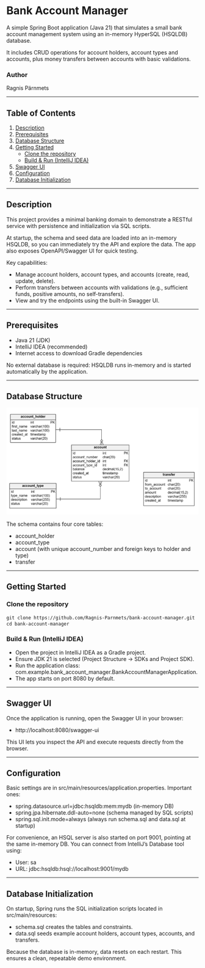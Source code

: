 # Bank Account Manager

A simple Spring Boot application (Java 21) that simulates a small bank account management system using an in-memory HyperSQL (HSQLDB) database.

It includes CRUD operations for account holders, account types and accounts, plus money transfers between accounts with basic validations.

### Author
Ragnis Pärnmets

---

## Table of Contents
1. [Description](#description)
2. [Prerequisites](#prerequisites)
3. [Database Structure](#database-structure)
4. [Getting Started](#getting-started)
   - [Clone the repository](#clone-the-repository)
   - [Build & Run (IntelliJ IDEA)](#build--run-intellij-idea)
5. [Swagger UI](#swagger-ui)
6. [Configuration](#configuration)
7. [Database Initialization](#database-initialization)

---

## Description
This project provides a minimal banking domain to demonstrate a RESTful service with persistence and initialization via SQL scripts.

At startup, the schema and seed data are loaded into an in-memory HSQLDB, so you can immediately try the API and explore the data. The app also exposes OpenAPI/Swagger UI for quick testing.

Key capabilities:
- Manage account holders, account types, and accounts (create, read, update, delete).
- Perform transfers between accounts with validations (e.g., sufficient funds, positive amounts, no self-transfers).
- View and try the endpoints using the built-in Swagger UI.

---

## Prerequisites
- Java 21 (JDK)
- IntelliJ IDEA (recommended)
- Internet access to download Gradle dependencies

No external database is required: HSQLDB runs in-memory and is started automatically by the application.

---

## Database Structure
![ERD Diagram](docs/ERD.png)

The schema contains four core tables:
- account_holder
- account_type
- account (with unique account_number and foreign keys to holder and type)
- transfer

---

## Getting Started

### Clone the repository
```
git clone https://github.com/Ragnis-Parnmets/bank-account-manager.git
cd bank-account-manager
```

### Build & Run (IntelliJ IDEA)
- Open the project in IntelliJ IDEA as a Gradle project.
- Ensure JDK 21 is selected (Project Structure → SDKs and Project SDK).
- Run the application class: com.example.bank_account_manager.BankAccountManagerApplication.
- The app starts on port 8080 by default.

---

## Swagger UI
Once the application is running, open the Swagger UI in your browser:
- http://localhost:8080/swagger-ui

This UI lets you inspect the API and execute requests directly from the browser.

---

## Configuration
Basic settings are in src/main/resources/application.properties. Important ones:
- spring.datasource.url=jdbc:hsqldb:mem:mydb (in-memory DB)
- spring.jpa.hibernate.ddl-auto=none (schema managed by SQL scripts)
- spring.sql.init.mode=always (always run schema.sql and data.sql at startup)

For convenience, an HSQL server is also started on port 9001, pointing at the same in-memory DB. You can connect from IntelliJ’s Database tool using:
- User: sa
- URL: jdbc:hsqldb:hsql://localhost:9001/mydb

---

## Database Initialization
On startup, Spring runs the SQL initialization scripts located in src/main/resources:
- schema.sql creates the tables and constraints.
- data.sql seeds example account holders, account types, accounts, and transfers.

Because the database is in-memory, data resets on each restart. This ensures a clean, repeatable demo environment.